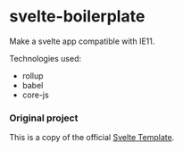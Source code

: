 # svelte-boilerplate

Make a svelte app compatible with IE11.

Technologies used:

- rollup
- babel
- core-js


### Original project
This is a copy of the official [Svelte Template](https://github.com/sveltejs/template).
